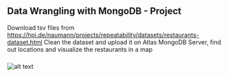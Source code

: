 ## Data Wrangling with MongoDB - Project
Download tsv files from https://hpi.de/naumann/projects/repeatability/datasets/restaurants-dataset.html
Clean the dataset and upload it on Atlas MongoDB Server, find out locations and visualize the restaurants in a map
### 
![alt text](https://raw.githubusercontent.com/hrdlickajan/dmdb_restaurants/master/map.png)
